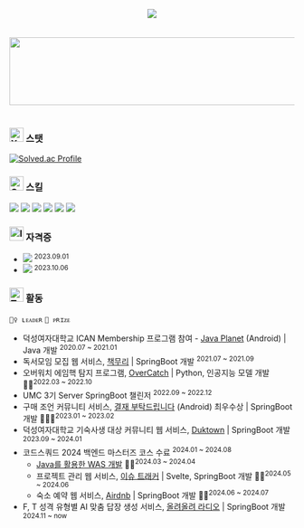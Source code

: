 <br/><br/>
<div align="center">
  <img src="https://capsule-render.vercel.app/api?text=Taeyoung🎯&animation=fadeIn&fontColor=46a4fb&fontSize=80&type=transparent&desc=Backend-Developer&descAlignY=90"/>
</div>
<br/><br/>
<a href="https://github.com/devxb/gitanimals">
  <img src="https://render.gitanimals.org/lines/sharpie1330?pet-id=2" width="1000" height="120"/>
</a>
<br/><br/>

### <img src="https://raw.githubusercontent.com/Tarikul-Islam-Anik/Animated-Fluent-Emojis/master/Emojis/Objects/X-Ray.png" alt="X-Ray" width="25" height="25" /> 스탯
[![Solved.ac Profile](http://mazassumnida.wtf/api/generate_badge?boj=sharpie1330)](https://solved.ac/sharpie1330)

### <img src="https://raw.githubusercontent.com/Tarikul-Islam-Anik/Animated-Fluent-Emojis/master/Emojis/Activities/Crystal%20Ball.png" alt="Crystal Ball" width="25" height="25" /> 스킬
<img src="https://img.shields.io/badge/Java-ED8B00?style=for-the-badge&logo=openjdk&logoColor=white"/></t>
<img src="https://img.shields.io/badge/Python-3776AB?style=for-the-badge&logo=python&logoColor=white"/> 
<img src="https://img.shields.io/badge/SpringBoot-6DB33F?style=for-the-badge&logo=springboot&logoColor=white"/>
<img src="https://img.shields.io/badge/MySQL-00000F?style=for-the-badge&logo=mysql&logoColor=white"/> 
<img src="https://img.shields.io/badge/Docker-2CA5E0?style=for-the-badge&logo=docker&logoColor=white"/> 
<img src="https://img.shields.io/badge/Amazon_AWS-FF9900?style=for-the-badge&logo=amazonaws&logoColor=white"/> 

### <img src="https://raw.githubusercontent.com/Tarikul-Islam-Anik/Animated-Fluent-Emojis/master/Emojis/Objects/Identification%20Card.png" alt="Identification Card" width="25" height="25" /> 자격증
- <img src="https://img.shields.io/badge/정보처리기사-51b4f5?style=for-the-badge&logo=coveralls&logoColor=black"/> <sup>2023.09.01
- <img src="https://img.shields.io/badge/SQL 개발자(SQLD)-f1e15a?style=for-the-badge&logo=coveralls&logoColor=black"/> <sup>2023.10.06

### <img src="https://raw.githubusercontent.com/Tarikul-Islam-Anik/Animated-Fluent-Emojis/master/Emojis/People/Technologist.png" alt="Technologist" width="25" height="25" />  활동
`🙋‍♀️ ʟᴇᴀᴅᴇʀ` `🏅 ᴘʀɪᴢᴇ`
- 덕성여자대학교 ICAN Membership 프로그램 참여 - [Java Planet](https://github.com/sharpie1330/java-planet) (Android) | Java 개발 <sup>2020.07 ~ 2021.01</sup>
- 독서모임 모집 웹 서비스, [책무리](https://github.com/chakmuri/chakmuri) | SpringBoot 개발 <sup>2021.07 ~ 2021.09</sup>
- 오버워치 에임핵 탐지 프로그램, [OverCatch](https://github.com/sharpie1330/OverCatch) | Python, 인공지능 모델 개발 🙋‍♀️<sup>2022.03 ~ 2022.10</sup>
- UMC 3기 Server SpringBoot 챌린저 <sup>2022.09 ~ 2022.12</sup>
- 구매 조언 커뮤니티 서비스, [결재 부탁드립니다](https://github.com/approval-please/approval-please-Spring) (Android) 최우수상 | SpringBoot 개발 🙋‍♀️🏅<sup>2023.01 ~ 2023.02</sup>
- 덕성여자대학교 기숙사생 대상 커뮤니티 웹 서비스, [Duktown](https://github.com/yoonhaorg/Duktown_Backend) | SpringBoot 개발 <sup>2023.09 ~ 2024.01</sup>
- 코드스쿼드 2024 백엔드 마스터즈 코스 수료 <sup>2024.01 ~ 2024.08</sup>
  - [Java를 활용한 WAS 개발](https://github.com/sharpie1330/be-was-neon) 🙋‍♀️<sup>2024.03 ~ 2024.04</sup>
  - 프로젝트 관리 웹 서비스, [이슈 트래커](https://github.com/sharpie1330/issue-tracker) | Svelte, SpringBoot 개발 🙋‍♀️<sup>2024.05 ~ 2024.06</sup>
  - 숙소 예약 웹 서비스, [Airdnb](https://github.com/sharpie1330/be-airdnb) | SpringBoot 개발 🙋‍♀️<sup>2024.06 ~ 2024.07</sup>
- F, T 성격 유형별 AI 맞춤 답장 생성 서비스, [올려올려 라디오](https://github.com/jellyyelly/bside409) | SpringBoot 개발 <sup>2024.11 ~ now</sup>
